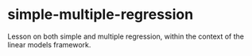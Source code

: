 # simple-multiple-regression
Lesson on both simple and multiple regression, within the context of the linear models framework.
